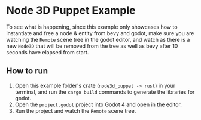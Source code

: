 # Node 3D Puppet Example

To see what is happening, since this example only showcases how to instantiate and free a node & entity from bevy and godot, make sure you are watching the `Remote` scene tree in the godot editor, and watch as there is a new `Node3D` that will be removed from the tree as well as bevy after 10 seconds have elapsed from start.

## How to run

1. Open this example folder's crate (`node3d_puppet -> rust`) in your terminal, and run the `cargo build` commands to generate the libraries for godot.
2. Open the `project.godot` project into Godot 4 and open in the editor.
3. Run the project and watch the `Remote` scene tree.
